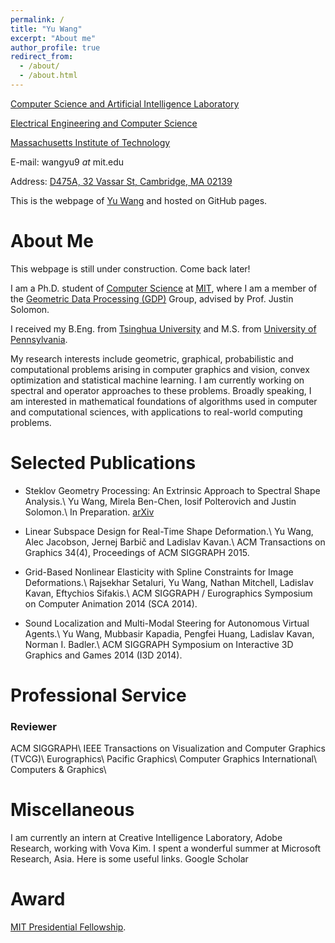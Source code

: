 ```yaml
---
permalink: /
title: "Yu Wang"
excerpt: "About me"
author_profile: true
redirect_from: 
  - /about/
  - /about.html
---
```


[Computer Science and Artificial Intelligence Laboratory](http://www.csail.mit.edu/)

[Electrical Engineering and Computer Science](http://www.eecs.mit.edu/)

[Massachusetts Institute of Technology](http://www.mit.edu/)

E-mail: wangyu9 _at_ mit.edu

Address: [D475A, 32 Vassar St, Cambridge, MA 02139](https://www.google.com/maps/place/32+Vassar+St,+Cambridge,+MA+02139)

This is the webpage of [Yu Wang](http://www.mit.edu/~wangyu9/) and hosted on GitHub pages.

About Me
======

This webpage is still under construction. Come back later!

I am a Ph.D. student of [Computer Science](http://www.csail.mit.edu/) at [MIT](http://www.mit.edu/), where I am a member of the [Geometric Data Processing (GDP)](http://groups.csail.mit.edu/gdpgroup/) Group, advised by Prof. Justin Solomon. 

I received my B.Eng. from [Tsinghua University](http://www.tsinghua.edu.cn/publish/then/index.html) and M.S. from [University of Pennsylvania](http://www.upenn.edu/). 

My research interests include geometric, graphical, probabilistic and computational problems arising in computer graphics and vision, convex optimization and statistical machine learning. I am currently working on spectral and operator approaches to these problems. Broadly speaking, I am interested in mathematical foundations of algorithms used in computer and computational sciences, with applications to real-world computing problems. 

Selected Publications
======

*	Steklov Geometry Processing: An Extrinsic Approach to Spectral Shape Analysis.\\
	Yu Wang, Mirela Ben-Chen, Iosif Polterovich and Justin Solomon.\\
	In Preparation. [arXiv](https://arxiv.org/abs/1707.07070)

*	Linear Subspace Design for Real-Time Shape Deformation.\\
	Yu Wang, Alec Jacobson, Jernej Barbič and Ladislav Kavan.\\
	ACM Transactions on Graphics 34(4), Proceedings of ACM SIGGRAPH 2015. 
	
*	Grid-Based Nonlinear Elasticity with Spline Constraints for Image Deformations.\\
	Rajsekhar Setaluri, Yu Wang, Nathan Mitchell, Ladislav Kavan, Eftychios Sifakis.\\
	ACM SIGGRAPH / Eurographics Symposium on Computer Animation 2014 (SCA 2014).

*	Sound Localization and Multi-Modal Steering for Autonomous Virtual Agents.\\
	Yu Wang, Mubbasir Kapadia, Pengfei Huang, Ladislav Kavan, Norman I. Badler.\\
	ACM SIGGRAPH Symposium on Interactive 3D Graphics and Games 2014 (I3D 2014).

Professional Service
======

### Reviewer

ACM SIGGRAPH\\
IEEE Transactions on Visualization and Computer Graphics (TVCG)\\
Eurographics\\
Pacific Graphics\\
Computer Graphics International\\
Computers & Graphics\\

Miscellaneous
======
I am currently an intern at Creative Intelligence Laboratory, Adobe Research, working with Vova Kim.
I spent a wonderful summer at Microsoft Research, Asia. 
Here is some useful links. 
Google Scholar

Award
======
[MIT Presidential Fellowship](http://web.mit.edu/provost/presfellow/).
